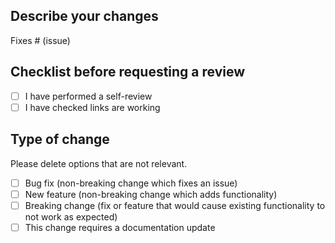 ## Describe your changes

Fixes # (issue)

## Checklist before requesting a review
- [ ] I have performed a self-review 
- [ ] I have checked links are working

## Type of change

Please delete options that are not relevant.

- [ ] Bug fix (non-breaking change which fixes an issue)
- [ ] New feature (non-breaking change which adds functionality)
- [ ] Breaking change (fix or feature that would cause existing functionality to not work as expected)
- [ ] This change requires a documentation update

